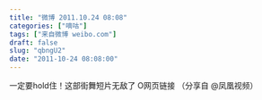```yaml
---
title: "微博 2011.10.24 08:08"
categories: ["嘀咕"]
tags: ["来自微博 weibo.com"]
draft: false
slug: "qbngU2"
date: "2011-10-24 08:08:00"
---
```


<p>一定要hold住！这部街舞短片无敌了 O网页链接  （分享自 @凤凰视频） ​​​​</p>
